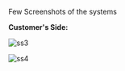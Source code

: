 Few Screenshots of the systems


**Customer's Side:**





![ss3](https://github.com/RohitBajracharya/E-FashionStore-App-Flutter-/assets/104704874/d7aa3a98-e241-46c3-96c5-b3bd7062ed5e)

    
![ss4](https://github.com/RohitBajracharya/E-FashionStore-App-Flutter-/assets/104704874/e71ce056-1401-41e1-ba0a-170eb323a5a5)
 
     
